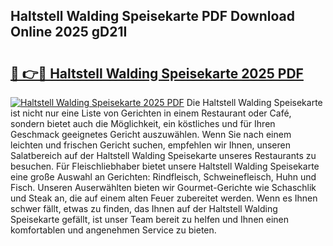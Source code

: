 ## Haltstell Walding Speisekarte PDF Download Online 2025 gD21I

# <h2><a href="http://gcbbwr.nevu.top/?p=Haltstell+Walding+Speisekarte">🔗 👉🔴 Haltstell Walding Speisekarte 2025 PDF</a></h2>

[![Haltstell Walding Speisekarte 2025 PDF](https://i.imgur.com/dBaPXMq.png)](http://gcbbwr.nevu.top/?p=Haltstell+Walding+Speisekarte)
Die Haltstell Walding Speisekarte ist nicht nur eine Liste von Gerichten in einem Restaurant oder Café, sondern bietet auch die Möglichkeit, ein köstliches und für Ihren Geschmack geeignetes Gericht auszuwählen. Wenn Sie nach einem leichten und frischen Gericht suchen, empfehlen wir Ihnen, unseren Salatbereich auf der Haltstell Walding Speisekarte unseres Restaurants zu besuchen. Für Fleischliebhaber bietet unsere Haltstell Walding Speisekarte eine große Auswahl an Gerichten: Rindfleisch, Schweinefleisch, Huhn und Fisch. Unseren Auserwählten bieten wir Gourmet-Gerichte wie Schaschlik und Steak an, die auf einem alten Feuer zubereitet werden. Wenn es Ihnen schwer fällt, etwas zu finden, das Ihnen auf der Haltstell Walding Speisekarte gefällt, ist unser Team bereit zu helfen und Ihnen einen komfortablen und angenehmen Service zu bieten.
